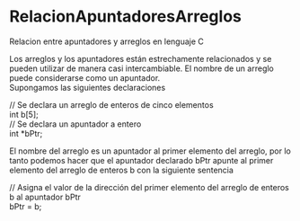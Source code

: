 # RelacionApuntadoresArreglos
Relacion entre apuntadores y arreglos en lenguaje C

Los arreglos y los apuntadores están estrechamente relacionados y se pueden utilizar de manera casi intercambiable. El nombre de un arreglo puede considerarse como un apuntador.  
Supongamos las siguientes declaraciones  

// Se declara un arreglo de enteros de cinco elementos  
int b[5];  
// Se declara un apuntador a entero  
int *bPtr;  

El nombre del arreglo es un apuntador al primer elemento del arreglo, por lo tanto podemos hacer que el apuntador declarado bPtr apunte al primer elemento del arreglo de enteros b con la siguiente sentencia  

// Asigna el valor de la dirección del primer elemento del arreglo de enteros b al apuntador bPtr  
bPtr = b;  

